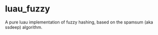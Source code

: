 # luau_fuzzy
A pure luau implementation of fuzzy hashing, based on the spamsum (aka ssdeep) algorithm.
